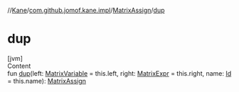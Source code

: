 //[Kane](../../index.md)/[com.github.jomof.kane.impl](../index.md)/[MatrixAssign](index.md)/[dup](dup.md)



# dup  
[jvm]  
Content  
fun [dup](dup.md)(left: [MatrixVariable](../-matrix-variable/index.md) = this.left, right: [MatrixExpr](../../com.github.jomof.kane/-matrix-expr/index.md) = this.right, name: [Id](../index.md#%5Bcom.github.jomof.kane.impl%2FId%2F%2F%2FPointingToDeclaration%2F%5D%2FClasslikes%2F-1187754638) = this.name): [MatrixAssign](index.md)  




